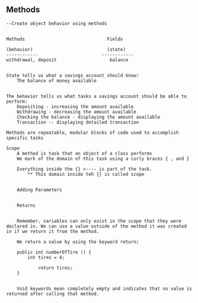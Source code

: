 ## Methods 
    --Create object behavior using methods 


    Methods                               Fields

    (behavior)                            (state)
    ------------                        ------------
    withdrawal, deposit                    balance


    State tells us what a savings account should know:
        The balance of money available
    

    The behavior tells us what tasks a savings account should be able to perform:
        Depositing - increasing the amount available 
        Withdrawing - decreasing the amount available 
        Checking the balance - displaying the amount available 
        Transaction -- displaying detailed transaction 
    
    Methods are repeatable, modular blocks of code used to accomplish specific tasks

    Scope 
        A method is task that an object of a class performs 
        We mark of the domain of this task using a curly braces { , and }

        Everything inside the {} <---- is part of the task. 
            ** This domain inside teh {} is called scope 

        
        Adding Parameters


        Returns


        Remember, variables can only exist in the scope that they were declared in. We can use a value outside of the method it was created in if we return it from the method. 

        We return a value by using the keyword return:

        public int numberOfTire () {
            int tires = 4;

                return tires;
        }


        Void keywords mean completely empty and indicates that no value is returned after calling that method.

        
    



